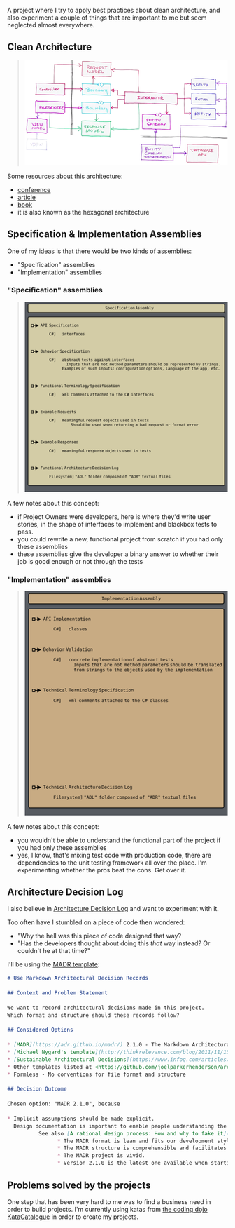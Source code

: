 A project where I try to apply best practices about clean architecture, and also experiment a couple of things that are important to me but seem neglected almost everywhere.

## Clean Architecture
>[![the clean architecture, also known as hexagonal architecture](README.clean_architecture.png)](https://youtu.be/WpkDN78P884?t=420)

Some resources about this architecture:
* [conference](https://youtu.be/WpkDN78P884?t=420)
* [article](https://blog.cleancoder.com/uncle-bob/2012/08/13/the-clean-architecture.html)
* [book](https://www.google.com/search?q=clean+architecture+book)
* it is also known as the hexagonal architecture 

## Specification & Implementation Assemblies
One of my ideas is that there would be two kinds of assemblies:
* "Specification" assemblies
* "Implementation" assemblies

### "Specification" assemblies
>![Specification assembly](README.specification_assembly.svg)

A few notes about this concept:
* if Project Owners were developers, here is where they'd write user stories, in the shape of interfaces to implement and blackbox tests to pass.
* you could rewrite a new, functional project from scratch if you had only these assemblies
* these assemblies give the developer a binary answer to whether their job is good enough or not through the tests

### "Implementation" assemblies
>![Implementation assembly](README.implementation_assembly.svg)

A few notes about this concept:
* you wouldn't be able to understand the functional part of the project if you had only these assemblies
* yes, I know, that's mixing test code with production code, there are dependencies to the unit testing framework all over the place. I'm experimenting whether the pros beat the cons. Get over it.

## Architecture Decision Log
I also believe in [Architecture Decision Log](https://github.com/joelparkerhenderson/architecture_decision_record) and want to experiment with it.

Too often have I stumbled on a piece of code then wondered:
* "Why the hell was this piece of code designed that way?
* "Has the developers thought about doing this _that_ way instead? Or couldn't he at that time?"

I'll be using the [MADR template](https://github.com/adr/madr):
```markdown
# Use Markdown Architectural Decision Records

## Context and Problem Statement

We want to record architectural decisions made in this project.
Which format and structure should these records follow?

## Considered Options

* [MADR](https://adr.github.io/madr/) 2.1.0 - The Markdown Architectural Decision Records
* [Michael Nygard's template](http://thinkrelevance.com/blog/2011/11/15/documenting-architecture-decisions) - The first incarnation of the term "ADR"
* [Sustainable Architectural Decisions](https://www.infoq.com/articles/sustainable-architectural-design-decisions) - The Y-Statements
* Other templates listed at <https://github.com/joelparkerhenderson/architecture_decision_record>
* Formless - No conventions for file format and structure

## Decision Outcome

Chosen option: "MADR 2.1.0", because

* Implicit assumptions should be made explicit.
  Design documentation is important to enable people understanding the decisions later on.
		  See also [A rational design process: How and why to fake it](https://doi.org/10.1109/TSE.1986.6312940).
				* The MADR format is lean and fits our development style.
				* The MADR structure is comprehensible and facilitates usage & maintenance.
				* The MADR project is vivid.
				* Version 2.1.0 is the latest one available when starting to document ADRs.
```

## Problems solved by the projects
One step that has been very hard to me was to find a business need in order to build projects. I'm currently using katas from [the coding dojo KataCatalogue](https://codingdojo.org/KataCatalogue/) in order to create my projects.
